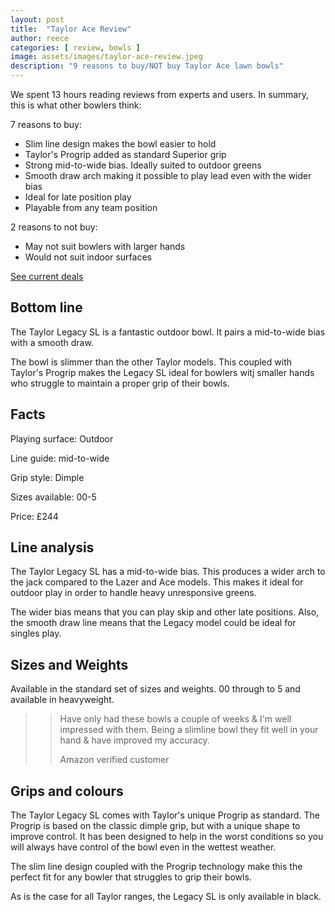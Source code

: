 ```yaml
---
layout: post
title:  "Taylor Ace Review"
author: reece
categories: [ review, bowls ]
image: assets/images/taylor-ace-review.jpeg
description: "9 reasons to buy/NOT buy Taylor Ace lawn bowls"
---
```


<div class="overview" markdown="1">

We spent  13 hours reading reviews from experts and users. In summary, this is what other bowlers think:

7 reasons to buy:
* Slim line design makes the bowl easier to hold
* Taylor's Progrip added as standard
Superior grip 
* Strong mid-to-wide bias. Ideally suited to outdoor greens
* Smooth draw arch making it possible to play lead even with the wider bias
* Ideal for late position play
* Playable from any team position

2 reasons to not buy:
* May not suit bowlers with larger hands
* Would not suit indoor surfaces

<div class="stars">
  <i class="fas fa-star"></i>
  <i class="fas fa-star"></i>
  <i class="fas fa-star"></i>
  <i class="fas fa-star"></i>
  <i class="fas fa-star"></i>
</div>


<a href=""  class="btn more"  target="_blank">See current deals</a>

</div>


## Bottom line

The Taylor Legacy SL is a fantastic outdoor bowl. It pairs a mid-to-wide bias with a smooth draw.

The bowl is slimmer than the other Taylor models. This coupled with Taylor's Progrip makes the Legacy SL ideal for bowlers witj smaller hands who struggle to maintain a proper grip of their bowls.


## Facts

Playing surface: Outdoor

Line guide: mid-to-wide

Grip style: Dimple

Sizes available: 00-5

Price: £244


## Line analysis

The Taylor Legacy SL has a mid-to-wide bias. This produces a wider arch to the jack compared to the Lazer and Ace models. This makes it ideal for outdoor play in order to handle heavy unresponsive greens.

The wider bias means that you can play skip and other late positions. Also, the smooth draw line means that the Legacy model could be ideal for singles play. 


## Sizes and Weights

Available in the standard set of sizes and weights. 00 through to 5 and available in heavyweight.

>> Have only had these bowls a couple of weeks & I'm well impressed with them.
Being a slimline bowl they fit well in your hand & have improved my accuracy.
>>
>> Amazon verified customer

## Grips and colours

The Taylor Legacy SL comes with Taylor's unique Progrip as standard. The Progrip is based on the classic dimple grip, but with a unique shape to improve control. It has been designed to help in the worst conditions so you will always have control of the bowl even in the wettest weather.

The slim line design coupled with the Progrip technology make this the perfect fit for any bowler that struggles to grip their bowls. 

As is the case for all Taylor ranges, the Legacy SL is only available in black. 

